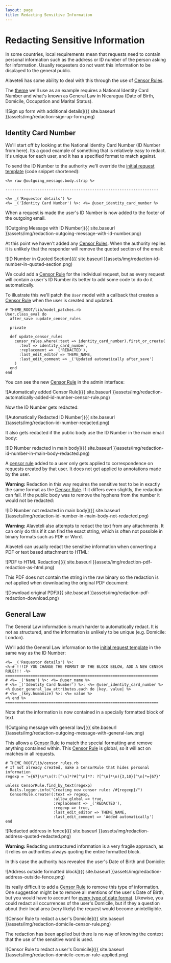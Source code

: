 ```yaml
---
layout: page
title: Redacting Sensitive Information
---
```


# Redacting Sensitive Information

In some countries, local requirements mean that requests need to contain personal information such as the address or ID number of the person asking for information. Usually requesters do not want this information to be displayed to the general public.

Alaveteli has some ability to deal with this through the use of <a href="{{site.baseurl}}docs/glossary/#censor-rule" class="glossary__link">Censor Rules</a>.

The [theme](https://github.com/mysociety/derechoapreguntar-theme) we'll use as an example requires a National Identity Card Number and what's known as General Law in Nicaragua (Date of Birth, Domicile, Occupation and Marital Status).

![Sign up form with additional details]({{ site.baseurl }}assets/img/redaction-sign-up-form.png)

## Identity Card Number

We'll start off by looking at the National Identity Card Number (ID Number from here). Its a good example of something that is relatively easy to redact. It's unique for each user, and it has a specified format to match against.

To send the ID Number to the authority we'll override the [initial request template](https://github.com/mysociety/alaveteli/blob/master/app/views/outgoing_mailer/initial_request.text.erb) (code snippet shortened):

    <%= raw @outgoing_message.body.strip %>

    -------------------------------------------------------------------

    <%= _('Requestor details') %>
    <%= _('Identity Card Number') %>: <%= @user_identity_card_number %>

When a request is made the user's ID Number is now added to the footer of the outgoing email.

![Outgoing Message with ID Number]({{ site.baseurl }}assets/img/redaction-outgoing-message-with-id-number.png)

At this point we haven't added any <a href="{{site.baseurl}}docs/glossary/#censor-rule" class="glossary__link">Censor Rules</a>. When the authority replies it is unlikely that the responder will remove the quoted section of the email:

![ID Number in Quoted Section]({{ site.baseurl }}assets/img/redaction-id-number-in-quoted-section.png)

We could add a <a href="{{site.baseurl}}docs/glossary/#censor-rule" class="glossary__link">Censor Rule</a> for the individual request, but as every request will contain a user's ID Number its better to add some code to do do it automatically.

To illustrate this we'll patch the `User` model with a callback that creates a <a href="{{site.baseurl}}docs/glossary/#censor-rule" class="glossary__link">Censor Rule</a> when the user is created and updated.

    # THEME_ROOT/lib/model_patches.rb
    User.class_eval do
      after_save :update_censor_rules

      private

      def update_censor_rules
        censor_rules.where(:text => identity_card_number).first_or_create(
          :text => identity_card_number,
          :replacement => _('REDACTED'),
          :last_edit_editor => THEME_NAME,
          :last_edit_comment => _('Updated automatically after_save')
        )
      end
    end

You can see the new <a href="{{site.baseurl}}docs/glossary/#censor-rule" class="glossary__link">Censor Rule</a> in the admin interface:

![Automatically added Censor Rule]({{ site.baseurl }}assets/img/redaction-automatically-added-id-number-censor-rule.png)

Now the ID Number gets redacted:

![Automatically Redacted ID Number]({{ site.baseurl }}assets/img/redaction-id-number-redacted.png)

It also gets redacted if the public body use the ID Number in the main email body:

![ID Number redacted in main body]({{ site.baseurl }}assets/img/redaction-id-number-in-main-body-redacted.png)

A <a href="{{site.baseurl}}docs/glossary/#censor-rule" class="glossary__link">censor rule</a> added to a user only gets applied to correspondence on requests created by that user. It does not get applied to annotations made by the user.

**Warning:** Redaction in this way requires the sensitive text to be in exactly the same format as the <a href="{{site.baseurl}}docs/glossary/#censor-rule" class="glossary__link">Censor Rule</a>. If it differs even slightly, the redaction can fail. If the public body was to remove the hyphens from the number it would not be redacted:

![ID Number not redacted in main body]({{ site.baseurl }}assets/img/redaction-id-number-in-main-body-not-redacted.png)

**Warning:** Alaveteli also attempts to redact the text from any attachments. It can only do this if it can find the exact string, which is often not possible in binary formats such as PDF or Word.

Alaveteli can usually redact the sensitive information when converting a PDF or text based attachment to HTML:

![PDF to HTML Redaction]({{ site.baseurl }}assets/img/redaction-pdf-redaction-as-html.png)

This PDF does not contain the string in the raw binary so the redaction is _not_ applied when downloading the original PDF document:

![Download original PDF]({{ site.baseurl }}assets/img/redaction-pdf-redaction-download.png)

## General Law

The General Law information is much harder to automatically redact. It is not as structured, and the information is unlikely to be unique (e.g. Domicile: London).

We'll add the General Law information to the [initial request template](https://github.com/mysociety/alaveteli/blob/master/app/views/outgoing_mailer/initial_request.text.erb) in the same way as the ID Number:

    <%= _('Requestor details') %>:
    <%-# !!!IF YOU CHANGE THE FORMAT OF THE BLOCK BELOW, ADD A NEW CENSOR RULE!!! -%>
    ===================================================================
    # <%= _('Name') %>: <%= @user_name %>
    # <%= _('Identity Card Number') %>: <%= @user_identity_card_number %>
    <% @user_general_law_attributes.each do |key, value| %>
    # <%= _(key.humanize) %>: <%= value %>
    <% end %>
    ===================================================================

Note that the information is now contained in a specially formatted block of text.

![Outgoing message with general law]({{ site.baseurl }}assets/img/redaction-outgoing-message-with-general-law.png)

This allows a <a href="{{site.baseurl}}docs/glossary/#censor-rule" class="glossary__link">Censor Rule</a> to match the special formatting and remove anything contained within. This <a href="{{site.baseurl}}docs/glossary/#censor-rule" class="glossary__link">Censor Rule</a> is global, so it will act on matches in all requests.

    # THEME_ROOT/lib/censor_rules.rb
    # If not already created, make a CensorRule that hides personal information
    regexp = '={67}\s*\n(?:[^\n]*?#[^\n]*?: ?[^\n]*\n){3,10}[^\n]*={67}'

    unless CensorRule.find_by_text(regexp)
      Rails.logger.info("Creating new censor rule: /#{regexp}/")
      CensorRule.create!(:text => regexp,
                         :allow_global => true,
                         :replacement => _('REDACTED'),
                         :regexp => true,
                         :last_edit_editor => THEME_NAME,
                         :last_edit_comment => 'Added automatically')
    end

![Redacted address in fence]({{ site.baseurl }}assets/img/redaction-address-quoted-redacted.png)

**Warning:** Redacting unstructured information is a very fragile approach, as it relies on authorities always quoting the entire formatted block.

In this case the authority has revealed the user's Date of Birth and Domicile:

![Address outside formatted block]({{ site.baseurl }}assets/img/redaction-address-outside-fence.png)

Its really difficult to add a <a href="{{site.baseurl}}docs/glossary/#censor-rule" class="glossary__link">Censor Rule</a> to remove this type of information. One suggestion might be to remove all mentions of the user's Date of Birth, but you would have to account for [every type of date format](http://en.wikipedia.org/wiki/Calendar_date#Date_format). Likewise, you could redact all occurrences of the user's Domicile, but if they a question about their local area (very likely) the request would become unintelligible.

![Censor Rule to redact a user's Domicile]({{ site.baseurl }}assets/img/redaction-domicile-censor-rule.png)

The redaction has been applied but there is no way of knowing the context that the use of the sensitive word is used.

![Censor Rule to redact a user's Domicile]({{ site.baseurl }}assets/img/redaction-domicile-censor-rule-applied.png)
